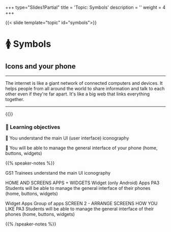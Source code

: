 +++
type="Slides1Partial"
title = 'Topic: Symbols'
description = ''
weight = 4
+++

{{< slide template="topic" id="symbols">}}

# 🚺 Symbols

## Icons and your phone

---

The internet is like a giant network of connected computers and devices. It helps people from all around the world to share information and talk to each other even if they're far apart. It's like a big web that links everything together.

---

{{<slide template="objectives">}}

### 🎯 Learning objectives

🎯 You understand the main UI (user interface) iconography

🎯 You will be able to manage the general interface of your phone (home, buttons, widgets)

{{% speaker-notes %}}

GS1 Trainees understand the main UI iconography

HOME AND SCREENS APPS + WIDGETS
Widget (only Android)
Apps
PA3 Students will be able to manage the general interface of their phones (home, buttons, widgets)

Widget
Apps
Group of apps
SCREEN 2 - ARRANGE SCREENS HOW YOU LIKE
PA3 Students will be able to manage the general interface of their phones (home, buttons, widgets)

{{% /speaker-notes %}}

